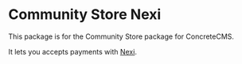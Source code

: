 # Community Store Nexi

This package is for the Community Store package for ConcreteCMS.

It lets you accepts payments with [Nexi](https://www.nexi.it/).
